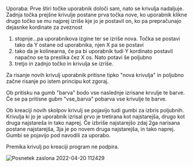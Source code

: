 Uporaba:
Prve štiri točke uporabnik določi sam, nato se krivulja nadaljuje. Zadnja točka prejšne krivulje postane prva točka nove, 
ko uporabnik klikne drugo točko se mu najprej izriše kje jo je postavil on, ko pa prepračunajo dejasnke kordinate za zveznost 
1. stopnje...pa uporabnikova izgine ter se izriše nova. Točka se postavi tako da Y ostane od uporabnika, njen X pa se postavi 
2. tako da je kolinearna, če pa bi uporabnik tudi Y kordinato postavil napačno se ta preslika čez X os. Nato potavi še poljubno 
3. tretjo in zadnjo točko in krivulja se izriše.

Za risanje novih krivulj uporabnik pritisne tipko "nova krivulja" in poljubno začne risanje po istem principu kot zgoraj.

Ob pritisku na gumb "barva" bodo vse naslednje izrisane krvulje te barve. Če se pa pritisne gubm "vse_barva" pobarva vse krivulje te barve.

Ob kreaciji novih skolpov krivulj se pojavijo tudi gumbi za izbris poljubnih. Krivulja ki jo je uporabnik izrisal prvo je tretirana kot najstarejša,
drugo kot druga najstareša in tako naprej. Če izbriše najstarejšo zdaj 2ga narisana postane najstarejša, 3ja je po novem druga najstarejša, in tako naprej.
Gumbi se pojavijo pod navodili za uporabo.

Premika krivulj po kreaciji program ne podpira.

![Posnetek zaslona 2022-04-20 112429](https://user-images.githubusercontent.com/37377101/164197214-75f5a959-b28b-4e95-b977-383458726ade.png)
